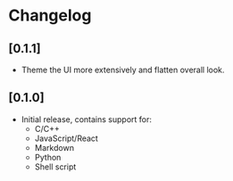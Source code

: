 # Changelog

## [0.1.1]

- Theme the UI more extensively and flatten overall look.

## [0.1.0]

- Initial release, contains support for:
  - C/C++
  - JavaScript/React
  - Markdown
  - Python
  - Shell script
